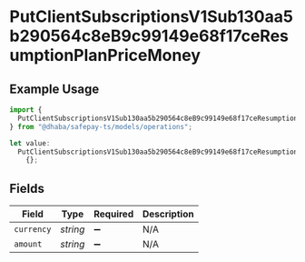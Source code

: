 # PutClientSubscriptionsV1Sub130aa5b290564c8eB9c99149e68f17ceResumptionPlanPriceMoney

## Example Usage

```typescript
import {
  PutClientSubscriptionsV1Sub130aa5b290564c8eB9c99149e68f17ceResumptionPlanPriceMoney,
} from "@dhaba/safepay-ts/models/operations";

let value:
  PutClientSubscriptionsV1Sub130aa5b290564c8eB9c99149e68f17ceResumptionPlanPriceMoney =
    {};
```

## Fields

| Field              | Type               | Required           | Description        |
| ------------------ | ------------------ | ------------------ | ------------------ |
| `currency`         | *string*           | :heavy_minus_sign: | N/A                |
| `amount`           | *string*           | :heavy_minus_sign: | N/A                |